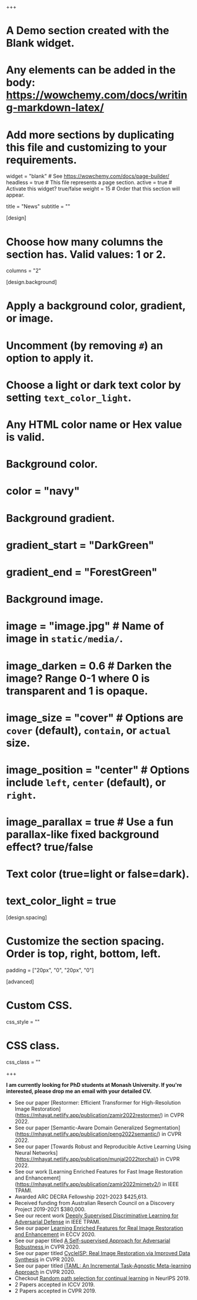 +++
# A Demo section created with the Blank widget.
# Any elements can be added in the body: https://wowchemy.com/docs/writing-markdown-latex/
# Add more sections by duplicating this file and customizing to your requirements.

widget = "blank"  # See https://wowchemy.com/docs/page-builder/
headless = true  # This file represents a page section.
active = true  # Activate this widget? true/false
weight = 15  # Order that this section will appear.

title = "News"
subtitle = ""

[design]
  # Choose how many columns the section has. Valid values: 1 or 2.
  columns = "2"

[design.background]
  # Apply a background color, gradient, or image.
  #   Uncomment (by removing `#`) an option to apply it.
  #   Choose a light or dark text color by setting `text_color_light`.
  #   Any HTML color name or Hex value is valid.

  # Background color.
  # color = "navy"
  
  # Background gradient.
  # gradient_start = "DarkGreen"
  # gradient_end = "ForestGreen"
  
  # Background image.
  # image = "image.jpg"  # Name of image in `static/media/`.
  # image_darken = 0.6  # Darken the image? Range 0-1 where 0 is transparent and 1 is opaque.
  # image_size = "cover"  #  Options are `cover` (default), `contain`, or `actual` size.
  # image_position = "center"  # Options include `left`, `center` (default), or `right`.
  # image_parallax = true  # Use a fun parallax-like fixed background effect? true/false
  
  # Text color (true=light or false=dark).
  # text_color_light = true

[design.spacing]
  # Customize the section spacing. Order is top, right, bottom, left.
  padding = ["20px", "0", "20px", "0"]

[advanced]
 # Custom CSS. 
 css_style = ""
 
 # CSS class.
 css_class = ""

+++

**I am currently looking for PhD students at Monash University. If you're interested, please drop me an email with your detailed CV.**
- See our paper [Restormer: Efficient Transformer for High-Resolution Image Restoration] (https://mhayat.netlify.app/publication/zamir2022restormer/) in CVPR 2022.
- See our paper [Semantic-Aware Domain Generalized Segmentation] (https://mhayat.netlify.app/publication/peng2022semantic/) in CVPR 2022.
- See our paper [Towards Robust and Reproducible Active Learning Using Neural Networks] (https://mhayat.netlify.app/publication/munjal2022torchal/) in CVPR 2022.
- See our work [Learning Enriched Features for Fast Image Restoration and Enhancement] (https://mhayat.netlify.app/publication/zamir2022mirnetv2/) in IEEE TPAMI.
- Awarded ARC DECRA Fellowship 2021-2023 $425,613.
- Received funding from Australian Reserch Council on a Discovery Project 2019-2021 $380,000.
- See our recent work [Deeply Supervised Discriminative Learning for Adversarial Defense](https://mhayat.netlify.app/publication/mustafa2020deeply/) in IEEE TPAMI.
- See our paper [Learning Enriched Features for Real Image Restoration and Enhancement](https://mhayat.netlify.app/publication/zamir2020learning/) in ECCV 2020.
- See our paper titled [A Self-supervised Approach for Adversarial Robustness
](https://mhayat.netlify.app/publication/naseer2020self/) in CVPR 2020.
- See our paper titled [CycleISP: Real Image Restoration via Improved Data Synthesis](https://mhayat.netlify.app/publication/zamir2020cycleisp/) in CVPR 2020.
- See our paper titled [iTAML: An Incremental Task-Agnostic Meta-learning Approach](https://mhayat.netlify.app/publication/rajasegaran2020itaml/) in CVPR 2020.
- Checkout [Random path selection for continual learning](https://mhayat.netlify.app/publication/rajasegaran2019random/) in NeurIPS 2019.
- 2 Papers accepted in ICCV 2019.
- 2 Papers accepted in CVPR 2019.


